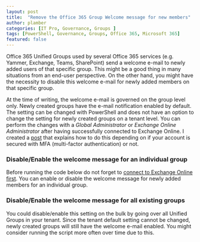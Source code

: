 ```yaml
---
layout: post
title:  "Remove the Office 365 Group Welcome message for new members"
author: plamber
categories: [IT Pro, Governance, Groups ]
tags: [PowerShell, Governance, Groups, Office 365, Microsoft 365]
featured: false
---
```

Office 365 Unified Groups used by several Office 365 services (e.g. Yammer, Exchange, Teams, SharePoint) send a welcome e-mail to newly added users of that specific group. This might be a good thing in many situations from an end-user perspective. On the other hand, you might have the necessity to disable this welcome e-mail for newly added members on that specific group.

At the time of writing, the welcome e-mail is governed on the group level only. Newly created groups have the e-mail notification enabled by default. The setting can be changed with PowerShell and does not have an option to change the setting for newly created groups on a tenant level. 
You can perform the changes with a *Global Administrator* or *Exchange Online Administrator* after having successfully connected to Exchange Online. I created a [post](/Connect-to-Exchange-Online-through-PowerShell) that explains how to do this depending on if your account is secured with MFA (multi-factor authentication) or not.

### Disable/Enable the welcome message for an individual group
Before running the code below do not forget to [connect to Exchange Online first](/Connect-to-Exchange-Online-through-PowerShell). You can enable or disable the welcome message for newly added members for an individual group.

<script src="https://gist.github.com/plamber/fe85da05b6715e04771283b8bbf664cf.js?file=disableEnableSingleGroup.ps1"></script>

### Disable/Enable the welcome message for all existing groups
You could disable/enable this setting on the bulk by going over all Unified Groups in your tenant. Since the tenant default setting cannot be changed, newly created groups will still have the welcome e-mail enabled. You might consider running the script more often over time due to this.

<script src="https://gist.github.com/plamber/fe85da05b6715e04771283b8bbf664cf.js?file=disableEnableAllGroups.ps1"></script>

